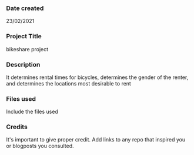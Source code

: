 ### Date created
23/02/2021
### Project Title
bikeshare project
### Description
It determines rental times for bicycles, determines the gender of the renter, and determines the locations most desirable to rent
### Files used
Include the files used

### Credits
It's important to give proper credit. Add links to any repo that inspired you or blogposts you consulted.
